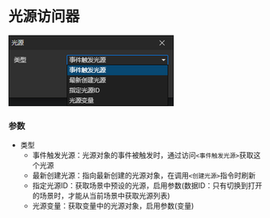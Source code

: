 # 光源访问器

![](img/light-getter.png)

### 参数

- 类型
  - 事件触发光源：光源对象的事件被触发时，通过访问`<事件触发光源>`获取这个光源
  - 最新创建光源：指向最新创建的光源对象，在调用`<创建光源>`指令时刷新
  - 指定光源ID：获取场景中预设的光源，启用参数(数据ID：只有切换到打开的场景时，才能从当前场景中获取光源列表)
  - 光源变量：获取变量中的光源对象，启用参数(变量)
